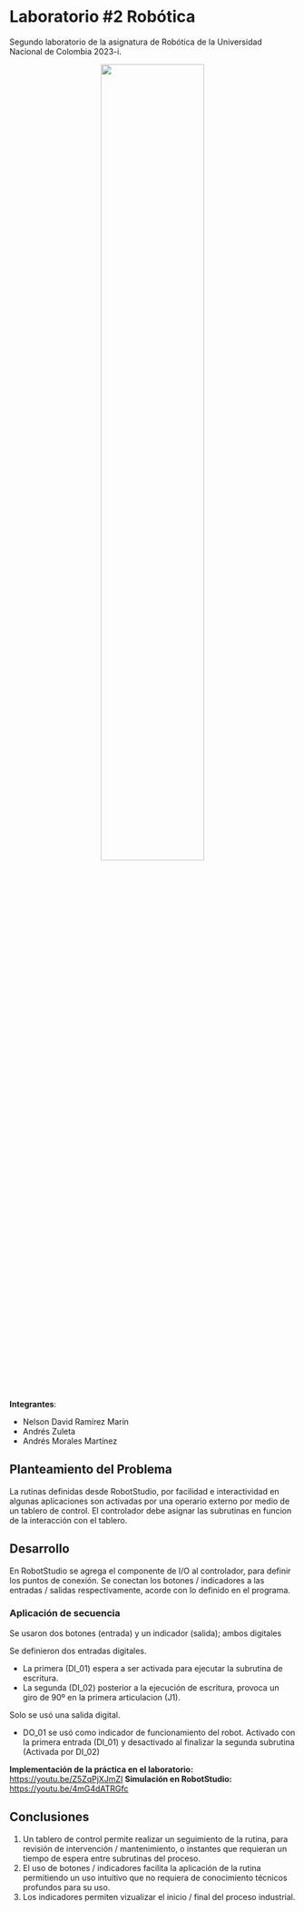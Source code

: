 # Laboratorio #2 Robótica 
Segundo laboratorio de la asignatura de Robótica de la Universidad Nacional de Colombia 2023-i. 

<p align="center">
<img marigin="auto" src="https://github.com/mora200217/labrob-1/blob/master/assets/funcional.gif" width="60%"/> 
</p>

**Integrantes**: 
* Nelson David Ramírez Marín
* Andrés Zuleta 
* Andrés Morales Martínez 

## Planteamiento del Problema 
La rutinas definidas desde RobotStudio, por facilidad e interactividad en algunas aplicaciones son activadas por una operario externo por medio de un tablero de control. El controlador debe asignar las subrutinas en funcion de la interacción con el tablero. 
 
## Desarrollo 
En RobotStudio se agrega el componente de I/O al controlador, para definir los puntos de conexión. Se conectan los botones / indicadores a las entradas / salidas respectivamente, acorde con lo definido en el programa. 


### Aplicación de secuencia 
Se usaron dos botones (entrada) y un indicador (salida); ambos digitales

Se definieron dos entradas digitales. 
-  La primera (DI_01) espera a ser activada para ejecutar la subrutina de escritura. 
-  La segunda (DI_02) posterior a la ejecución de escritura, provoca un giro de 90º en la primera articulacion (J1). 

Solo se usó una salida digital. 
- DO_01 se usó como indicador de funcionamiento del robot. Activado con la primera entrada (DI_01) y desactivado al finalizar la segunda subrutina (Activada por DI_02)


__Implementación de la práctica en el laboratorio:__ https://youtu.be/Z5ZqPjXJmZI
__Simulación en RobotStudio:__ https://youtu.be/4mG4dATRGfc


## Conclusiones 
1. Un tablero de control permite realizar un seguimiento de la rutina, para revisión de intervención / mantenimiento, o instantes que requieran un tiempo de espera entre subrutinas del proceso.
2. El uso de botones / indicadores facilita la aplicación de la rutina permitiendo un uso intuitivo que no requiera de conocimiento técnicos profundos para su uso.
3. Los indicadores permiten vizualizar el inicio / final del proceso industrial.  


